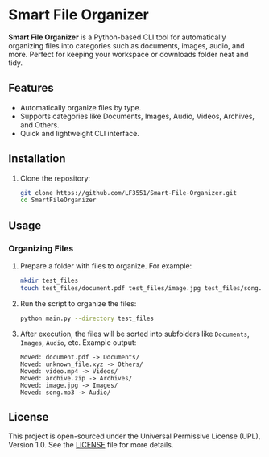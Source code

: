 # Smart File Organizer

**Smart File Organizer** is a Python-based CLI tool for automatically organizing files into categories such as documents, images, audio, and more. Perfect for keeping your workspace or downloads folder neat and tidy.

## Features
- Automatically organize files by type.
- Supports categories like Documents, Images, Audio, Videos, Archives, and Others.
- Quick and lightweight CLI interface.

## Installation

1. Clone the repository:
   ```bash
   git clone https://github.com/LF3551/Smart-File-Organizer.git
   cd SmartFileOrganizer
   ```


## Usage

### Organizing Files
1. Prepare a folder with files to organize. For example:
   ```bash
   mkdir test_files
   touch test_files/document.pdf test_files/image.jpg test_files/song.mp3 test_files/video.mp4 test_files/archive.zip test_files/unknown_file.xyz
   ```

2. Run the script to organize the files:
   ```bash
   python main.py --directory test_files
   ```

3. After execution, the files will be sorted into subfolders like `Documents`, `Images`, `Audio`, etc.
   Example output:
   ```plaintext
   Moved: document.pdf -> Documents/
   Moved: unknown_file.xyz -> Others/
   Moved: video.mp4 -> Videos/
   Moved: archive.zip -> Archives/
   Moved: image.jpg -> Images/
   Moved: song.mp3 -> Audio/
   ```

## License

This project is open-sourced under the Universal Permissive License (UPL), Version 1.0. See the [LICENSE](LICENSE) file for more details.
